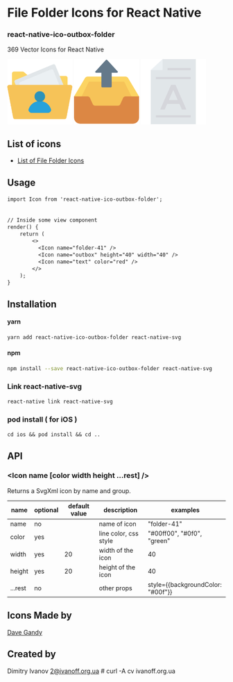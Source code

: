 # File Folder Icons for React Native

### react-native-ico-outbox-folder

369 Vector Icons for React Native

<img src="./static/folder-41.png" alt="folder-41" width="150" height="150"> <img src="./static/outbox.png" alt="outbox" width="150" height="150"> <img src="./static/text.png" alt="text" width="150" height="150">

## List of icons

- [List of File Folder Icons](http://ico.simpleness.org/pack/outbox-folder)

## Usage

```
import Icon from 'react-native-ico-outbox-folder';


// Inside some view component
render() {
    return (
        <>
          <Icon name="folder-41" />
          <Icon name="outbox" height="40" width="40" />
          <Icon name="text" color="red" />
        </>
    );
}

```

## Installation

#### yarn

```bash
yarn add react-native-ico-outbox-folder react-native-svg
```

#### npm

```bash
npm install --save react-native-ico-outbox-folder react-native-svg
```

### Link react-native-svg

```bash
react-native link react-native-svg
```

### pod install ( for iOS )

```
cd ios && pod install && cd ..
```

## API

### <Icon name [color width height ...rest] />

Returns a SvgXml icon by name and group.

 name | optional | default value | description | examples
------|----------|---------------|-------------|---------
name | no |  | name of icon | "folder-41"
color | yes | | line color, css style | "#00ff00", "#0f0", "green"
width | yes | 20 | width of the icon | 40
height | yes | 20 | height of the icon | 40
...rest | no | | other props | style={{backgroundColor: "#00f"}}

## Icons Made by

[Dave Gandy](https://www.flaticon.com/authors/dave-gandy)

## Created by

Dimitry Ivanov <2@ivanoff.org.ua> # curl -A cv ivanoff.org.ua
